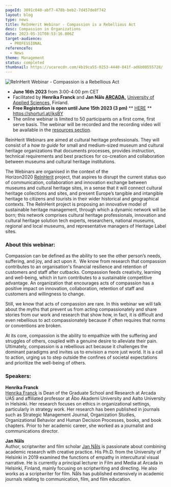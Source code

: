 ```yaml
---
pageId: 3091c040-abf7-478b-beb2-7d457de8f742
layout: blog
type: news
title: ReInHerit Webinar - Compassion is a Rebellious Act
desc: Compassion in Organizations
date: 2023-05-31T08:53:16.806Z
target-audience:
  - PROFESSIONAL
referenceTo:
  - News
theme: Management
status: completed
thumbnail: https://ucarecdn.com/4b19ca55-0253-4440-841f-ad6b00555728/
---
```

![ReInHerit Webinar - Compassion is a Rebellious Act](https://ucarecdn.com/e80ae71a-5f50-42d2-b6a4-ab13323253bc/ "ReInHerit Webinar - Compassion is a Rebellious Act")

* **June 16th 2023** from 3:00-4:00 pm CET
* Facilitated by **Henrika Franck** and **Jan Nåls [ARCADA,](https://www.arcada.fi/en)** [University of Applied Sciences,](https://www.arcada.fi/en) Finland.
* **Free Registration is open until June 15th 2023 (3 pm)** \*\* [HERE](https://docs.google.com/forms/d/e/1FAIpQLSeb2Dhvzcep1PIt7f0c0ZsxvRPwLh4Sfkr5_flcFIyAkEjhbQ/viewform) \*\*\
  <https://shorturl.at/jksBY>
* The online webinar is limited to 50 participants on a first come, first serve basis. The webinar will be recorded and the recording video will be available in the [resources section](https://reinherit-hub.eu/webinars).

ReinHerit Webinars are aimed at cultural heritage professionals. They will consist of a *how to guide* for small and medium-sized museum and cultural heritage organizations that documents processes, provides instruction, technical requirements and best practices for co-creation and collaboration between museums and cultural heritage institutions.

The Webinars are organised in the context of the  Horizon2020 [ReInHerit](https://www.reinherit.eu) project, that aspires to disrupt the current status quo of communication, collaboration and innovation exchange between museums and cultural heritage sites, in a sense that it will connect cultural heritage collections and sites, and present Europe’s tangible and intangible heritage to citizens and tourists in their wider historical and geographical contexts. The ReInHerit project is proposing an innovative model of sustainable heritage management, through which a dynamic network will be born; this network comprises cultural heritage professionals, innovation and cultural heritage solution tech experts, researchers, national museums, regional and local museums, and representative managers of Heritage Label sites. 

### About this webinar:

Compassion can be defined as the ability to see the other person’s needs, suffering, and joy, and act upon it.  We know from research that compassion contributes to an organisation's financial resilience and retention of customers and staff after cutbacks. Compassion feeds creativity, learning and well-being, which in turn contributes to a sustainable competitive advantage. An organization that encourages acts of compassion has a positive impact on innovation, collaboration, retention of staff and customers and willingness to change.

Still, we know that acts of compassion are rare. In this webinar we will talk about the myths that prevent us from acting compassionately and share stories from our work and research that show how, in fact, it is difficult and even rebellious to act compassionately because if often requires that norms or conventions are broken.

At its core, compassion is the ability to empathize with the suffering and struggles of others, coupled with a genuine desire to alleviate their pain. Ultimately, compassion is a rebellious act because it challenges the dominant paradigms and invites us to envision a more just world. It is a call to action, urging us to step outside the confines of societal expectations and prioritize the well-being of others.

### Speakers:

**Henrika Franck** \
[Henrika Franck](https://www.linkedin.com/in/henrika-franck-711aa83/) is Dean of the Graduate School and Research at Arcada UAS and affiliated professor at Åbo Akademi University and Aalto University in Helsinki. Her research focuses on ethics in organizational settings, particularly in strategy work. Her research has been published in journals such as Strategic Management Journal, Organization Studies, Organizational Behavior and Human Decision Processes, books, and book chapters. Prior to her academic career, she worked as a journalist and communications director.

**Jan Nåls**\
Author, scriptwriter and film scholar [Jan Nåls](https://www.linkedin.com/in/jan-n%C3%A5ls-47591624/?original_referer=https%3A%2F%2Fwww.nalsjan.com%2F) is passionate about combining academic research with creative practice. His Ph.D. from the University of Helsinki in 2019 examined the functions of empathy in intercultural visual narrative. He is currently a principal lecturer in Film and Media at Arcada in Helsinki, Finland, mainly focusing on scriptwriting and directing. He also works as a scriptwriter for film. Nåls has published extensively in academic journals relating to communication, film, and film education.